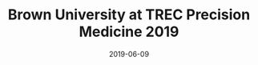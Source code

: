 ---
title: "Brown University at TREC Precision Medicine 2019"
collection: publications
permalink: /publications/2019-trec
date: 2019-06-09
venue: 'Text REtrieval Conference'
paperurl: '/files/pdf/research/BayesPostEst.pdf'
link: 'https://doi.org/10.21105/joss.01722'
citation: 'Ahmed, Abdullah, Alon, Gil, Zaidat, Bashar, Nathoo, Isaac, Tung, HL Wang, Charles, Eickhoff, Carsten. "Brown University at TREC Precision Medicine 2019." <i>Text REtrieval Conference</i> (2019): blablabla.'
---